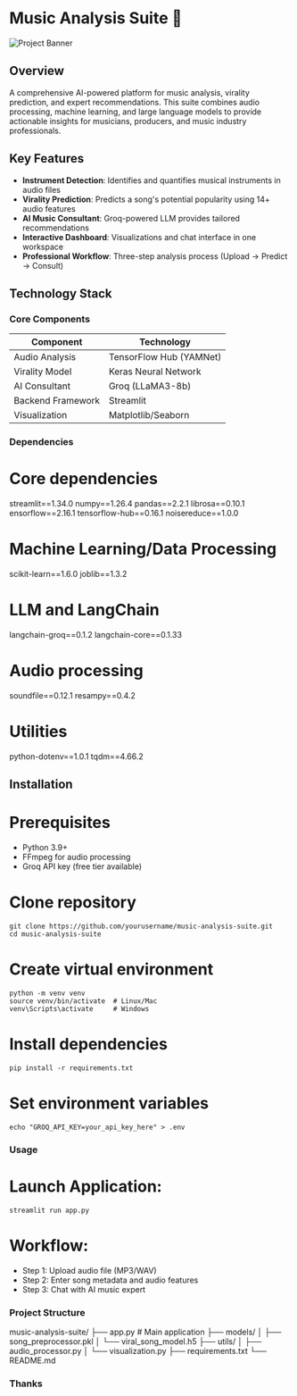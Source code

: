 # Music Analysis Suite 🎵

![Project Banner](https://example.com/path/to/banner-image.jpg) *<!-- Replace with actual image URL -->*

## Overview

A comprehensive AI-powered platform for music analysis, virality prediction, and expert recommendations. This suite combines audio processing, machine learning, and large language models to provide actionable insights for musicians, producers, and music industry professionals.

## Key Features

- **Instrument Detection**: Identifies and quantifies musical instruments in audio files
- **Virality Prediction**: Predicts a song's potential popularity using 14+ audio features
- **AI Music Consultant**: Groq-powered LLM provides tailored recommendations
- **Interactive Dashboard**: Visualizations and chat interface in one workspace
- **Professional Workflow**: Three-step analysis process (Upload → Predict → Consult)

## Technology Stack

### Core Components
| Component          | Technology               |
|--------------------|--------------------------|
| Audio Analysis     | TensorFlow Hub (YAMNet)  |
| Virality Model     | Keras Neural Network     |
| AI Consultant      | Groq (LLaMA3-8b)         |
| Backend Framework  | Streamlit                |
| Visualization      | Matplotlib/Seaborn       |

### Dependencies
# Core dependencies
streamlit==1.34.0
numpy==1.26.4
pandas==2.2.1
librosa==0.10.1
ensorflow==2.16.1
tensorflow-hub==0.16.1
noisereduce==1.0.0
# Machine Learning/Data Processing
scikit-learn==1.6.0
joblib==1.3.2
# LLM and LangChain
langchain-groq==0.1.2
langchain-core==0.1.33
# Audio processing
soundfile==0.12.1
resampy==0.4.2
# Utilities
python-dotenv==1.0.1
tqdm==4.66.2

## Installation
# Prerequisites
- Python 3.9+
- FFmpeg for audio processing
- Groq API key (free tier available)

# Clone repository
```
git clone https://github.com/yourusername/music-analysis-suite.git
cd music-analysis-suite
```
# Create virtual environment
```
python -m venv venv
source venv/bin/activate  # Linux/Mac
venv\Scripts\activate     # Windows
```
# Install dependencies
```
pip install -r requirements.txt
```

# Set environment variables
```
echo "GROQ_API_KEY=your_api_key_here" > .env
```

### Usage
# Launch Application:
```       
streamlit run app.py
```
# Workflow:

- Step 1: Upload audio file (MP3/WAV)
- Step 2: Enter song metadata and audio features
- Step 3: Chat with AI music expert

### Project Structure
music-analysis-suite/
├── app.py                 # Main application
├── models/
│   ├── song_preprocessor.pkl
│   └── viral_song_model.h5
├── utils/
│   ├── audio_processor.py
│   └── visualization.py
├── requirements.txt
└── README.md

### Thanks 